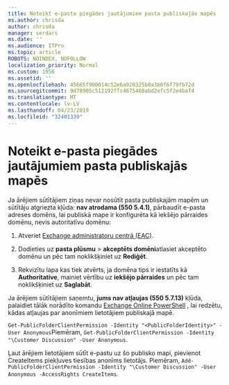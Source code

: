 ```yaml
---
title: Noteikt e-pasta piegādes jautājumiem pasta publiskajās mapēs
ms.author: chrisda
author: chrisda
manager: serdars
ms.date: ''
ms.audience: ITPro
ms.topic: article
ROBOTS: NOINDEX, NOFOLLOW
localization_priority: Normal
ms.custom: 1956
ms.assetid: ''
ms.openlocfilehash: 45665f900014c52e6a920325b0a3b0f6f79fb72d
ms.sourcegitcommit: 9d78905c512192ffc4675468abd2efc5f2e4baf4
ms.translationtype: MT
ms.contentlocale: lv-LV
ms.lasthandoff: 04/23/2019
ms.locfileid: "32401339"
---
```

# <a name="fix-email-delivery-issues-to-mail-enabled-public-folders"></a>Noteikt e-pasta piegādes jautājumiem pasta publiskajās mapēs

Ja ārējiem sūtītājiem ziņas nevar nosūtīt pasta publiskajām mapēm un sūtītāju atgriezta kļūda: **nav atrodama (550 5.4.1)**, pārbaudīt e-pasta adreses domēns, lai publiskā mape ir konfigurēta kā iekšējo pārraides domēnu, nevis autoritatīvu domēnu:

1. Atveriet [Exchange administratoru centrā (EAC)](https://docs.microsoft.com/Exchange/exchange-admin-center).

2. Dodieties uz **pasta plūsmu** \> **akceptēts domēni**atlasiet akceptēto domēnu un pēc tam noklikšķiniet uz **Rediģēt**.

3. Rekvizītu lapa kas tiek atvērts, ja domēna tips ir iestatīts kā **Authoritative**, mainiet vērtību uz **iekšējo pārraides** un pēc tam noklikšķiniet uz **Saglabāt**.

Ja ārējiem sūtītājiem saņemtu, **jums nav atļaujas (550 5.7.13)** kļūda, palaidiet tālāk norādīto komandu [Exchange Online PowerShell](https://docs.microsoft.com/powershell/exchange/exchange-online/connect-to-exchange-online-powershell/connect-to-exchange-online-powershell) , lai redzētu, kādas atļaujas par anonīmiem lietotājiem publiskajā mapē.

`Get-PublicFolderClientPermission -Identity "<PublicFolderIdentity>" -User Anonymous`Piemēram, `Get-PublicFolderClientPermission -Identity "\Customer Discussion" -User Anonymous`.

Ļaut ārējiem lietotājiem sūtīt e-pastu uz šo publisko mapi, pievienot CreateItems piekļuves tiesības anonīms lietotājs. Piemēram, `Add-PublicFolderClientPermission -Identity "\Customer Discussion" -User Anonymous -AccessRights CreateItems`.
